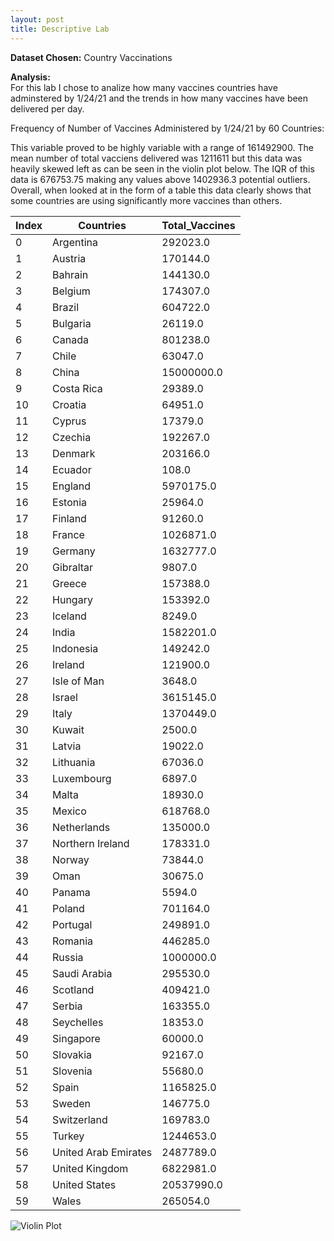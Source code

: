 ```yaml
---
layout: post
title: Descriptive Lab
---
```

**Dataset Chosen:** Country Vaccinations  

**Analysis:**  
For this lab I chose to analize how many vaccines countries have adminstered by 1/24/21 and the trends in how many vaccines have been delivered per day.  

Frequency of Number of Vaccines Administered by 1/24/21 by 60 Countries:

This variable proved to be highly variable with a range of 161492900. The mean number of total vacciens delivered was 1211611 but this data was heavily skewed left as can be seen in the violin plot below.
The IQR of this data is 676753.75 making any values above 1402936.3 potential outliers. Overall, when looked at in the form of a table this data clearly shows that some countries are using significantly
more vaccines than others.  

|Index|Countries        |Total_Vaccines |
|-----|-----------------|---------------|
|0|              Argentina     |   292023.0|
|1|                Austria     |   170144.0|
|2|                Bahrain     |   144130.0|
|3|                Belgium     |   174307.0|
|4|                 Brazil     |   604722.0|
|5|               Bulgaria     |    26119.0|
|6|                 Canada     |   801238.0|
|7|                  Chile     |    63047.0|
|8|                  China     | 15000000.0|
|9|             Costa Rica     |    29389.0|
|10|               Croatia     |   64951.0|
|11|                Cyprus     |    17379.0|
|12|               Czechia     |  192267.0|
|13|               Denmark     |   203166.0|
|14|               Ecuador     |      108.0|
|15|               England     |  5970175.0|
|16|               Estonia     |    25964.0|
|17|               Finland     |    91260.0|
|18|                France     |  1026871.0|
|19|               Germany     |  1632777.0|
|20|             Gibraltar     |     9807.0|
|21|                Greece     |   157388.0|
|22|               Hungary       | 153392.0|
|23|               Iceland       |   8249.0|
|24|                 India       |1582201.0|
|25|             Indonesia        |149242.0|
|26|               Ireland        |121900.0|
|27|           Isle of Man        |  3648.0|
|28|                Israel       |3615145.0|
|29|                 Italy       |1370449.0|
|30|                Kuwait       |   2500.0|
|31|                Latvia       |  19022.0|
|32|            Lithuania        | 67036.0|
|33|           Luxembourg        |  6897.0|
|34|                 Malta       |  18930.0|
|35|                Mexico       | 618768.0|
|36|          Netherlands        |135000.0|
|37|      Northern Ireland       | 178331.0|
|38|               Norway        | 73844.0|
|39|                  Oman        | 30675.0|
|40|                Panama        |  5594.0|
|41|                Poland        |701164.0|
|42|              Portugal        |249891.0|
|43|               Romania        |446285.0|
|44|                Russia       |1000000.0|
|45|          Saudi Arabia        |295530.0|
|46|              Scotland        |409421.0|
|47|                Serbia        |163355.0|
|48|            Seychelles        | 18353.0|
|49|             Singapore        | 60000.0|
|50|              Slovakia        | 92167.0|
|51|              Slovenia        | 55680.0|
|52|                 Spain       |1165825.0|
|53|                Sweden      |  146775.0|
|54|           Switzerland      |  169783.0|
|55|                Turkey      | 1244653.0|
|56|  United Arab Emirates      | 2487789.0|
|57|        United Kingdom      | 6822981.0|
|58|         United States      |20537990.0|
|59|                 Wales      |  265054.0|  



![Violin Plot](https://drive.google.com/uc?id=1YRGB50BbJmDxYPBlQXMgOZ7FX6WwdpVh)
